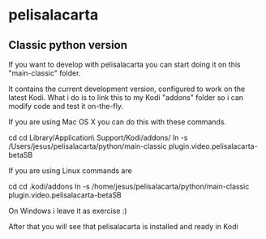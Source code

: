 # pelisalacarta

## Classic python version

If you want to develop with pelisalacarta you can start doing it on this "main-classic" folder.

It contains the current development version, configured to work on the latest Kodi. What i do is to link this to my Kodi "addons" folder so i can modify code and test it on-the-fly.

If you are using Mac OS X you can do this with these commands.

cd 
cd Library/Application\ Support/Kodi/addons/
ln -s /Users/jesus/pelisalacarta/python/main-classic plugin.video.pelisalacarta-betaSB

If you are using Linux commands are

cd 
cd .kodi/addons
ln -s /home/jesus/pelisalacarta/python/main-classic plugin.video.pelisalacarta-betaSB

On Windows i leave it as exercise :)

After that you will see that pelisalacarta is installed and ready in Kodi